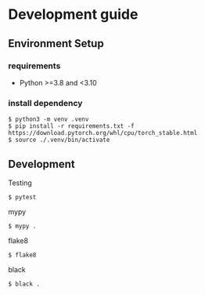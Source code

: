 # Development guide

## Environment Setup
### requirements
- Python >=3.8 and <3.10

### install dependency
```shell
$ python3 -m venv .venv
$ pip install -r requirements.txt -f https://download.pytorch.org/whl/cpu/torch_stable.html
$ source ./.venv/bin/activate
```

## Development
Testing
```shell
$ pytest
``` 

mypy
```shell
$ mypy .
```

flake8
```
$ flake8
```

black
```
$ black .
```
